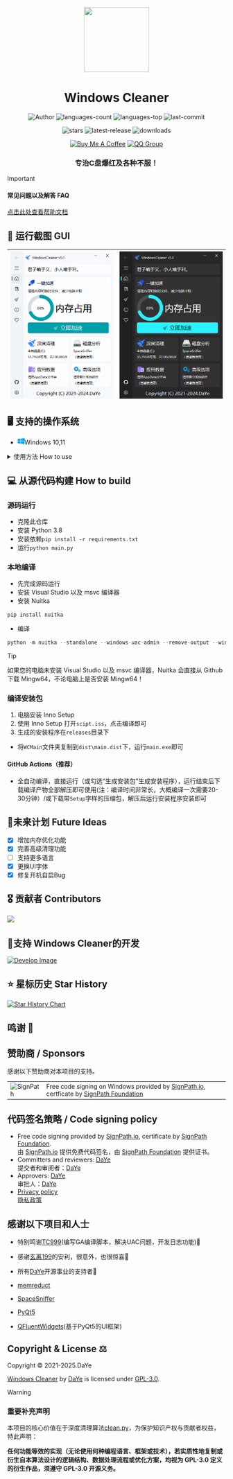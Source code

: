 <div align=center>
<img src="logo.png" width="150" height="150">

<h1>Windows Cleaner</h1>

<p>
<img src="https://img.shields.io/badge/Author-DaYe-orange" alt="Author" />
<img src="https://img.shields.io/github/languages/count/darkmatter2048/WindowsCleaner" alt="languages-count" />
<img src="https://img.shields.io/github/languages/top/darkmatter2048/WindowsCleaner?color=yellow" alt="languages-top" />
<img src="https://img.shields.io/github/last-commit/darkmatter2048/WindowsCleaner" alt="last-commit" />
</p>
<p>
<img src="https://img.shields.io/github/stars/darkmatter2048/WindowsCleaner" alt="stars" />
<img src="https://img.shields.io/github/v/release/darkmatter2048/WindowsCleaner" alt="latest-release" />
<img src="https://img.shields.io/github/downloads/darkmatter2048/WindowsCleaner/total" alt="downloads" />
</p>
<p>
<a href="https://dyblog.online/donate"><img src="https://img.shields.io/badge/Donate-Buy%20Me%20A%20Coffee-yellow" alt="Buy Me A Coffee" /></a>
<a href="http://qm.qq.com/cgi-bin/qm/qr?_wv=1027&k=Wgxe7QkwqIYfSkIqIP2hnwGHWKMdZY58&authKey=lam7sd2TUpdZ1VLrIR%2FyQzYYGcO3SDaLqDpIfWNw7hSA8Df0ZiyEWT5Wm3RTA6Rx&noverify=0&group_code=868824052"><img src="https://img.shields.io/badge/QQ群-868824052-blue" alt="QQ Group" /></a>
</p>

<h3>专治C盘爆红及各种不服！</h3>
</div>

> [!IMPORTANT]  
> 
> #### 常见问题以及解答 FAQ
> [点击此处查看帮助文档](https://dyblog.online/windowscleaner#faq)

## 🎨 运行截图 GUI
| ![show1](readme/s_light.png) | ![show2](readme/s_dark.png) |
|:----------------------:|:----------------------:|

## 🖥 支持的操作系统

- <img src="readme/windows.svg" width="16" height="16" />Windows 10,11

<details>
<summary>
使用方法 How to use
</summary>

### 下载安装包📦

[Windows Cleaner官网：https://wc.dyblog.online](https://wc.dyblog.online)

从[夸克网盘](https://pan.quark.cn/s/03e706cb753a)下载Windows Cleaner(amd64)的安装包。

或从[蓝奏云网盘](https://wwt.lanzn.com/b03xje5uf)下载Windows Cleaner(amd64)的安装包。

密码:4ar1

### 安装
一路Next即可，如果想以后方便打开可以勾选上`创建桌面快捷方式`选项。
</details>

## 💻 从源代码构建 How to build
### 源码运行
- 克隆此仓库
- 安装 Python 3.8
- 安装依赖`pip install -r requirements.txt`
- 运行`python main.py`
### 本地编译
- 先完成源码运行
- 安装 Visual Studio 以及 msvc 编译器
- 安装 Nuitka
```pip
pip install nuitka
```
- 编译
```python
python -m nuitka --standalone --windows-uac-admin --remove-output --windows-console-mode=“disable” --enable-plugins=“pyqt5” --output-dir=“dist” --main=“wincleaner.py” --windows-icon-from-ico=“icon.ico”
```
> [!tip]
>
> 如果您的电脑未安装 Visual Studio 以及 msvc 编译器，Nuitka 会直接从 Github 下载 Mingw64，不论电脑上是否安装 Mingw64！

### 编译安装包
1. 电脑安装 Inno Setup
2. 使用 Inno Setup 打开`scipt.iss`，点击编译即可
3. 生成的安装程序在`releases`目录下

- 将`WCMain`文件夹复制到`dist\main.dist`下，运行`main.exe`即可
#### GitHub Actions（推荐）
- 全自动编译，直接运行（或勾选“生成安装包”生成安装程序），运行结束后下载编译产物全部解压即可使用(注：编译时间非常长，大概编译一次需要20-30分钟）/或下载带`Setup`字样的压缩包，解压后运行安装程序安装即可

## 📝未来计划 Future Ideas

- [x] 增加内存优化功能
- [x] 完善高级清理功能
- [ ] 支持更多语言
- [x] 更换UI字体
- [x] 修复开机自启Bug

## 🎖 贡献者 Contributors

<a href="https://github.com/darkmatter2048/WindowsCleaner/graphs/contributors">
  <img src="https://contrib.rocks/image?repo=darkmatter2048/WindowsCleaner" />
</a>

## 🤝支持 Windows Cleaner的开发

[<img src="https://wc.dyblog.online/images/d.png" alt="Develop Image" style="width: 200px;"/>](https://dyblog.online/donate)

## ⭐ 星标历史 Star History

<a href="https://star-history.com/#darkmatter2048/WindowsCleaner&Date">
 <picture>
   <source media="(prefers-color-scheme: dark)" srcset="https://api.star-history.com/svg?repos=darkmatter2048/WindowsCleaner&type=Date&theme=dark" />
   <source media="(prefers-color-scheme: light)" srcset="https://api.star-history.com/svg?repos=darkmatter2048/WindowsCleaner&type=Date" />
   <img alt="Star History Chart" src="https://api.star-history.com/svg?repos=darkmatter2048/WindowsCleaner&type=Date" />
 </picture>
</a>

## 鸣谢 🥳
## 赞助商 / Sponsors

感谢以下赞助商对本项目的支持。

<table>
  <tr>
    <td>
      <img alt="SignPath" src="https://signpath.org/assets/favicon-50x50.png" />
    </td>
    <td>
    Free code signing on Windows provided by <a href="https://signpath.io">SignPath.io</a>, certficate by <a href="https://signpath.org/">SignPath Foundation</a>
    </td>
  </tr> 
</table>

## 代码签名策略 / Code signing policy

- Free code signing provided by [SignPath.io](https://about.signpath.io/), certificate by [SignPath Foundation](https://signpath.org/).<br/>
  由 [SignPath.io](https://about.signpath.io/) 提供免费代码签名，由 [SignPath Foundation](https://signpath.org/) 提供证书。
- Committers and reviewers: [DaYe](https://github.com/darkmatter2048)<br/>
  提交者和审阅者：[DaYe](https://github.com/darkmatter2048)
- Approvers: [DaYe](https://github.com/darkmatter2048)<br/>
  审批人：[DaYe](https://github.com/darkmatter2048)
- [Privacy policy](./readme/Privacy.md)<br/>
 [隐私政策](./readme/Privacy.md)

## 感谢以下项目和人士

- 特别鸣谢[TC999](https://github.com/TC999)(编写GA编译脚本，解决UAC问题，开发日志功能)🚀

- 感谢[玄离199](https://space.bilibili.com/67079745?from=dyblog.online)的安利，很意外，也很惊喜🥳

- 所有[DaYe](https://dyblog.online/)开源事业的支持者🥳

- [memreduct](https://github.com/henrypp/memreduct)

- [SpaceSniffer](https://www.uderzo.it/main_products/space_sniffer/)

- [PyQt5](https://www.qt.io/)

- [QFluentWidgets](https://qfluentwidgets.com/)(基于PyQt5的UI框架)


## Copyright & License ⚖

Copyright © 2021-2025.DaYe

[Windows Cleaner](https://wc.dyblog.online/) by [DaYe](https://dyblog.online/) is licensed under [GPL-3.0](LICENSE).

> [!warning]
>
> ### 重要补充声明
>
> 本项目的核心价值在于深度清理算法[clean.py](clean.py)，为保护知识产权与贡献者权益，特此声明：
>
> **任何功能等效的实现（无论使用何种编程语言、框架或技术），若实质性地复制或衍生自本算法设计的逻辑结构、数据处理流程或优化方案，均视为 GPL-3.0 定义的衍生作品，须遵守 GPL-3.0 开源义务。**
